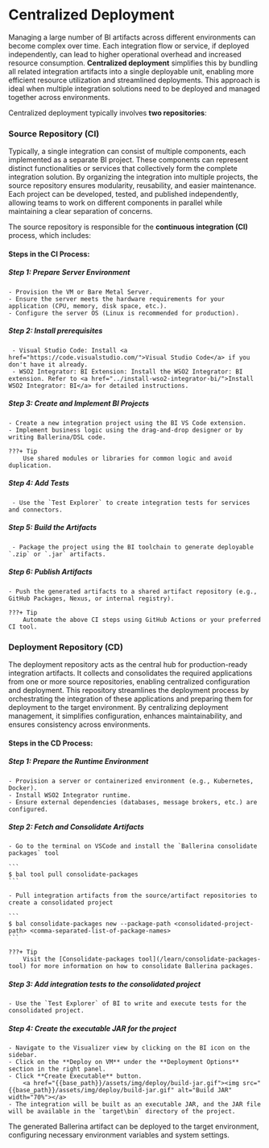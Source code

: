 # Centralized Deployment

Managing a large number of BI artifacts across different environments can become complex over time. Each integration flow or service, if deployed independently, can lead to higher operational overhead and increased resource consumption. **Centralized deployment** simplifies this by bundling all related integration artifacts into a single deployable unit, enabling more efficient resource utilization and streamlined deployments. This approach is ideal when multiple integration solutions need to be deployed and managed together across environments.

Centralized deployment typically involves **two repositories**:

### Source Repository (CI)

Typically, a single integration can consist of multiple components, each implemented as a separate BI project. These components can represent distinct functionalities or services that collectively form the complete integration solution. By organizing the integration into multiple projects, the source repository ensures modularity, reusability, and easier maintenance. Each project can be developed, tested, and published independently, allowing teams to work on different components in parallel while maintaining a clear separation of concerns.

The source repository is responsible for the **continuous integration (CI)** process, which includes:

#### Steps in the CI Process:

##### Step 1: Prepare Server Environment

    - Provision the VM or Bare Metal Server.
    - Ensure the server meets the hardware requirements for your application (CPU, memory, disk space, etc.).
    - Configure the server OS (Linux is recommended for production).


##### Step 2: Install prerequisites

     - Visual Studio Code: Install <a href="https://code.visualstudio.com/">Visual Studio Code</a> if you don't have it already.
     - WSO2 Integrator: BI Extension: Install the WSO2 Integrator: BI extension. Refer to <a href="../install-wso2-integrator-bi/">Install WSO2 Integrator: BI</a> for detailed instructions.


##### Step 3: Create and Implement BI Projects

    - Create a new integration project using the BI VS Code extension.
    - Implement business logic using the drag-and-drop designer or by writing Ballerina/DSL code.

    ???+ Tip
        Use shared modules or libraries for common logic and avoid duplication.

##### Step 4: Add Tests
     - Use the `Test Explorer` to create integration tests for services and connectors.

##### Step 5: Build the Artifacts

     - Package the project using the BI toolchain to generate deployable `.zip` or `.jar` artifacts.

##### Step 6: Publish Artifacts

    - Push the generated artifacts to a shared artifact repository (e.g., GitHub Packages, Nexus, or internal registry).

    ???+ Tip
        Automate the above CI steps using GitHub Actions or your preferred CI tool.

### Deployment Repository (CD)

The deployment repository acts as the central hub for production-ready integration artifacts. It collects and consolidates the required applications from one or more source repositories, enabling centralized configuration and deployment. This repository streamlines the deployment process by orchestrating the integration of these applications and preparing them for deployment to the target environment. By centralizing deployment management, it simplifies configuration, enhances maintainability, and ensures consistency across environments.

#### Steps in the CD Process:

##### Step 1: Prepare the Runtime Environment

    - Provision a server or containerized environment (e.g., Kubernetes, Docker).
    - Install WSO2 Integrator runtime.
    - Ensure external dependencies (databases, message brokers, etc.) are configured.

##### Step 2: Fetch and Consolidate Artifacts
    - Go to the terminal on VSCode and install the `Ballerina consolidate packages` tool

    ```
    $ bal tool pull consolidate-packages
    ```

    - Pull integration artifacts from the source/artifact repositories to create a consolidated project

    ```
    $ bal consolidate-packages new --package-path <consolidated-project-path> <comma-separated-list-of-package-names>
    ```

    ???+ Tip
        Visit the [Consolidate-packages tool](/learn/consolidate-packages-tool) for more information on how to consolidate Ballerina packages.

##### Step 3: Add integration tests to the consolidated project
    - Use the `Test Explorer` of BI to write and execute tests for the consolidated project.    

##### Step 4: Create the executable JAR for the project

    - Navigate to the Visualizer view by clicking on the BI icon on the sidebar.
    - Click on the **Deploy on VM** under the **Deployment Options** section in the right panel.
    - Click **Create Executable** button.       
        <a href="{{base_path}}/assets/img/deploy/build-jar.gif"><img src="{{base_path}}/assets/img/deploy/build-jar.gif" alt="Build JAR" width="70%"></a> 
    - The integration will be built as an executable JAR, and the JAR file will be available in the `target\bin` directory of the project.

The generated Ballerina artifact can be deployed to the target environment, configuring necessary environment variables and system settings.
